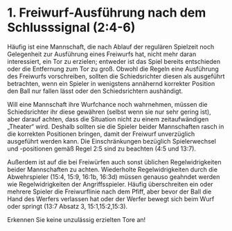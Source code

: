 # 1. Freiwurf-Ausführung nach dem Schlusssignal (2:4-6)
Häufig ist eine Mannschaft, die nach Ablauf der regulären Spielzeit noch Gelegenheit zur Ausführung eines Freiwurfs hat, 
nicht mehr daran interessiert, ein Tor zu erzielen; entweder ist das Spiel bereits entschieden oder die Entfernung zum 
Tor zu groß. Obwohl die Regeln eine Ausführung des Freiwurfs vorschreiben, sollten die Schiedsrichter diesen als 
ausgeführt betrachten, wenn ein Spieler in wenigstens annähernd korrekter Position den Ball nur fallen lässt oder den 
Schiedsrichtern aushändigt.

Will eine Mannschaft ihre Wurfchance noch wahrnehmen, müssen die Schiedsrichter ihr diese gewähren (selbst wenn sie nur 
sehr gering ist), aber darauf achten, dass die Situation nicht zu einem zeitaufwändigen „Theater“ wird. Deshalb sollten 
sie die Spieler beider Mannschaften rasch in die korrekten Positionen bringen, damit der Freiwurf unverzüglich 
ausgeführt werden kann. Die Einschränkungen bezüglich Spielerwechsel und -positionen gemäß Regel 2:5 sind zu beachten 
(4:5 und 13:7).

Außerdem ist auf die bei Freiwürfen auch sonst üblichen Regelwidrigkeiten beider Mannschaften zu achten. Wiederholte 
Regelwidrigkeiten durch die Abwehrspieler (15:4, 15:9, 16:1b, 16:3d) müssen genauso geahndet werden wie 
Regelwidrigkeiten der Angriffsspieler. Häufig überschreiten ein oder mehrere Spieler die Freiwurflinie nach dem Pfiff, 
aber bevor der Ball die Hand des Werfers verlassen hat oder der Werfer bewegt sich beim Wurf oder springt (13:7 Absatz 
3, 15:1,15:2,15:3).

Erkennen Sie keine unzulässig erzielten Tore an!

